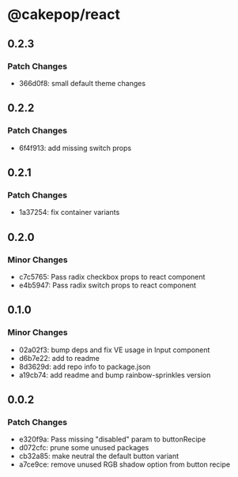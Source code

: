 # @cakepop/react

## 0.2.3

### Patch Changes

- 366d0f8: small default theme changes

## 0.2.2

### Patch Changes

- 6f4f913: add missing switch props

## 0.2.1

### Patch Changes

- 1a37254: fix container variants

## 0.2.0

### Minor Changes

- c7c5765: Pass radix checkbox props to react component
- e4b5947: Pass radix switch props to react component

## 0.1.0

### Minor Changes

- 02a02f3: bump deps and fix VE usage in Input component
- d6b7e22: add to readme
- 8d3629d: add repo info to package.json
- a19cb74: add readme and bump rainbow-sprinkles version

## 0.0.2

### Patch Changes

- e320f9a: Pass missing "disabled" param to buttonRecipe
- d072cfc: prune some unused packages
- cb32a85: make neutral the default button variant
- a7ce9ce: remove unused RGB shadow option from button recipe
